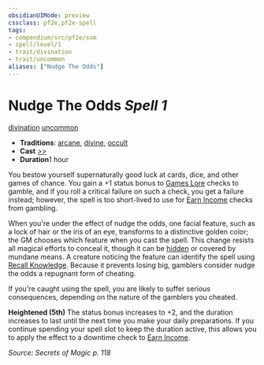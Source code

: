 ```yaml
---
obsidianUIMode: preview
cssclass: pf2e,pf2e-spell
tags:
- compendium/src/pf2e/som
- spell/level/1
- trait/divination
- trait/uncommon
aliases: ["Nudge The Odds"]
---
```

# Nudge The Odds *Spell 1*   
[divination](../../Rules/traits/divination.md)  [uncommon](../../Rules/traits/uncommon.md)  

- **Traditions**: [arcane](../../Rules/traits/arcane.md), [divine](../../Rules/traits/divine.md), [occult](../../Rules/traits/occult.md)
- **Cast** [>>](../../Rules/core-rulebook/chapter-9-playing-the-game.md#Actions "Two-Action") 
- **Duration**1 hour

You bestow yourself supernaturally good luck at cards, dice, and other games of chance. You gain a +1 status bonus to [Games Lore](../skills.md#Lore) checks to gamble, and if you roll a critical failure on such a check, you get a failure instead; however, the spell is too short-lived to use for [Earn Income](../../Rules/actions/earn-income.md) checks from gambling.

When you're under the effect of nudge the odds, one facial feature, such as a lock of hair or the iris of an eye, transforms to a distinctive golden color; the GM chooses which feature when you cast the spell. This change resists all magical efforts to conceal it, though it can be [hidden](../../Rules/conditions.md#Hidden) or covered by mundane means. A creature noticing the feature can identify the spell using [Recall Knowledge](../../Rules/actions/recall-knowledge.md). Because it prevents losing big, gamblers consider nudge the odds a repugnant form of cheating.

If you're caught using the spell, you are likely to suffer serious consequences, depending on the nature of the gamblers you cheated.

**Heightened (5th)** The status bonus increases to +2, and the duration increases to last until the next time you make your daily preparations. If you continue spending your spell slot to keep the duration active, this allows you to apply the effect to a downtime check to [Earn Income](../../Rules/actions/earn-income.md).

*Source: Secrets of Magic p. 118*